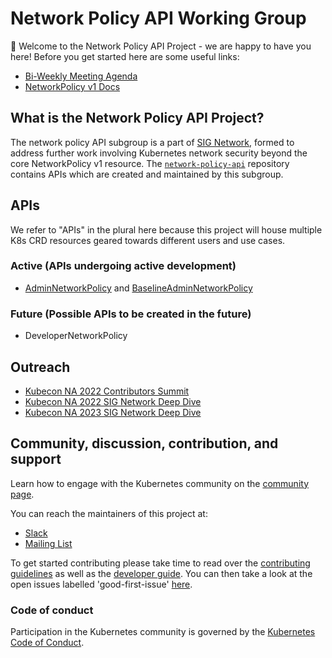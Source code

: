 # Network Policy API Working Group
 👋 Welcome to the Network Policy API Project - we are happy to have you here! Before you get started here are some useful links:
- [Bi-Weekly Meeting Agenda](https://docs.google.com/document/d/1AtWQy2fNa4qXRag9cCp5_HsefD7bxKe3ea2RPn8jnSs/edit#heading=h.ajvcztp6cza)
- [NetworkPolicy v1 Docs](https://kubernetes.io/docs/concepts/services-networking/network-policies/)

## What is the Network Policy API Project?

The network policy API subgroup is a part of [SIG Network](https://github.com/kubernetes/community/tree/master/sig-network),
formed to address further work involving Kubernetes network security beyond the core NetworkPolicy v1 resource.
The [`network-policy-api`](https://github.com/kubernetes-sigs/network-policy-api/) repository contains APIs which are
created and maintained by this subgroup.

## APIs

We refer to "APIs" in the plural here because this project will house
multiple K8s CRD resources geared towards different users and use cases.

### Active (APIs undergoing active development)

- [AdminNetworkPolicy](api-overview.md#the-adminnetworkpolicy-resource) and [BaselineAdminNetworkPolicy](api-overview.md#the-baselineadminnetworkpolicy-resource)

### Future (Possible APIs to be created in the future)

- DeveloperNetworkPolicy

## Outreach

- [Kubecon NA 2022 Contributors Summit](https://youtu.be/00nVssi2oPA)
- [Kubecon NA 2022 SIG Network Deep Dive](https://www.youtube.com/watch?v=qn9bM5Cwvg0&t=752s)
- [Kubecon NA 2023 SIG Network Deep Dive](https://www.youtube.com/watch?v=0uPEFcWn-_o)

## Community, discussion, contribution, and support
Learn how to engage with the Kubernetes community on the [community page](http://kubernetes.io/community/).

You can reach the maintainers of this project at:
- [Slack](https://kubernetes.slack.com/messages/sig-network-policy-api)
- [Mailing List](https://groups.google.com/forum/#!forum/kubernetes-sig-network)

To get started contributing please take time to read over the [contributing guidelines](https://github.com/kubernetes-sigs/network-policy-api/blob/master/CONTRIBUTING.md) as well as the [developer guide](https://github.com/kubernetes/community/blob/master/contributors/devel/README.md). You can then take a look at the open issues labelled 'good-first-issue' [here](https://github.com/kubernetes-sigs/network-policy-api/issues?q=is%3Aissue+is%3Aopen+label%3A%22good+first+issue%22).

### Code of conduct
Participation in the Kubernetes community is governed by the [Kubernetes Code of Conduct](code-of-conduct.md).